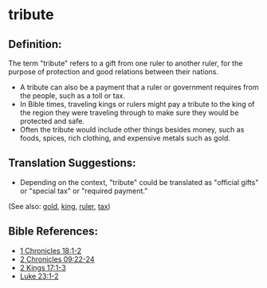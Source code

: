 # tribute #

## Definition: ##
 
The term "tribute" refers to a gift from one ruler to another ruler, for the purpose of protection and good relations between their nations.

* A tribute can also be a payment that a ruler or government requires from the people, such as a toll or tax.
* In Bible times, traveling kings or rulers might pay a tribute to the king of the region they were traveling through to make sure they would be protected and safe.
* Often the tribute would include other things besides money, such as foods, spices, rich clothing, and expensive metals such as gold.

## Translation Suggestions: ##

* Depending on the context, "tribute" could be translated as "official gifts" or "special tax" or "required payment."
 

(See also: [gold](../other/gold.md), [king](../other/king.md), [ruler](../other/ruler.md), [tax](../other/tax.md))

## Bible References: ##

* [1 Chronicles 18:1-2](en/tn/1ch/help/18/01)
* [2 Chronicles 09:22-24](en/tn/2ch/help/09/22)
* [2 Kings 17:1-3](en/tn/2ki/help/17/01)
* [Luke 23:1-2](en/tn/luk/help/23/01)